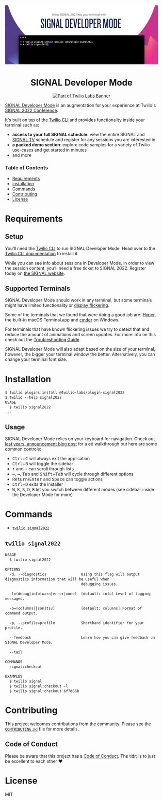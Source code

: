 <p align="center"><img src="assets/signal-developer-mode-header.png" alt=""></p>
<h1 align="center">SIGNAL Developer Mode</h1>
<p align="center"><a href="https://github.com/twilio-labs/about"><img src="https://img.shields.io/static/v1?label=&message=Twilio-Labs&color=F22F46&labelColor=0D122B&logo=twilio&style=for-the-badge" alt="Part of Twilio Labs Banner"></a></p>

[SIGNAL Developer Mode](https://twil.io/signal-developer-mode) is an augmentation for your experience at Twilio's [SIGNAL 2022 Conference](https://signal.twilio.com).

It's built on top of the [Twilio CLI](https://twil.io/cli) and provides functionality inside your terminal such as:

* __access to your full SIGNAL schedule__: view the entire SIGNAL and [SIGNAL TV](https://twitch.tv/twilio) schedule and register for any sessions you are interested in
* __a packed demo section__: explore code samples for a variety of Twilio use-cases and get started in minutes
* and more

### __Table of Contents__

<!-- toc -->
* [Requirements](#requirements)
* [Installation](#installation)
* [Commands](#commands)
* [Contributing](#contributing)
* [License](#license)
<!-- tocstop -->
# Requirements

## Setup

You'll need the [Twilio CLI](https://twil.io/cli) to run SIGNAL Developer Mode. Head over to the [Twilio CLI documentation](https://www.twilio.com/docs/twilio-cli/quickstart) to install it.

While you can see info about sessions in Developer Mode, in order to view the session content, you'll need a free ticket to SIGNAL 2022. Register today on [the SIGNAL website](https://signal.twilio.com).

## Supported Terminals

SIGNAL Developer Mode should work in any terminal, but some terminals might have limited functionality or [display flickering](https://github.com/vadimdemedes/ink/issues/359). 

Some of the terminals that we found that were doing a good job are: [Hyper](https://hyper.is), the built-in macOS Terminal.app and [cmder](https://cmder.net/) on Windows.

For terminals that have known flickering issues we try to detect that and reduce the amount of animations and screen updates. For more info on this check out the [Troubleshooting Guide](docs/TROUBLESHOOTING.md).

SIGNAL Developer Mode will also adapt based on the size of your terminal, however, the bigger your terminal window the better. Alternatively, you can change your terminal font size.

# Installation

```sh-session
$ twilio plugins:install @twilio-labs/plugin-signal2022
$ twilio --help signal2022
USAGE
  $ twilio signal2022
...
```

## Usage

SIGNAL Developer Mode relies on your keyboard for navigation. Check out [last years' announcement blog post](https://twil.io/signal-developer-mode) for a ed walkthrough but here are some common controls:
* <kbd>Ctrl</kbd>+<kbd>C</kbd> will always exit the application
* <kbd>Ctrl</kbd>+<kbd>B</kbd> will toggle the sidebar
* <kbd>&uarr;</kbd> and <kbd>&darr;</kbd> can scroll through lists
* <kbd>&larr;</kbd>, <kbd>&rarr;</kbd>, <kbd>Tab</kbd> and <kbd>Shift</kbd>+<kbd>Tab</kbd> will cycle through different options
* <kbd>Return</kbd>/<kbd>Enter</kbd> and <kbd>Space</kbd> can toggle actions
* <kbd>Ctrl</kbd>+<kbd>D</kbd> exits the Installer
* <kbd>W</kbd>, <kbd>K</kbd>, <kbd>S</kbd>, <kbd>D</kbd>, <kbd>R</kbd> let you switch between different modes (see sidebar inside the Developer Mode for more)

# Commands

* [`twilio signal2022`](#twilio-signal2022)

## `twilio signal2022`

```
USAGE
  $ twilio signal2022

OPTIONS
  -d, --diagnostics                Using this flag will output diagnostics information that will be useful when
                                   debugging issues.

  -l=(debug|info|warn|error|none)  [default: info] Level of logging messages.

  -o=(columns|json|tsv)            [default: columns] Format of command output.

  -p, --profile=profile            Shorthand identifier for your profile.

  --feedback                       Learn how you can give feedback on SIGNAL Developer Mode.

  --tail

COMMANDS
  signal:checkout

EXAMPLES
  $ twilio signal
  $ twilio signal:checkout -l
  $ twilio signal:checkout 6f7d66b 
```

# Contributing

This project welcomes contributions from the community. Please see the [`CONTRIBUTING.md`](docs/CONTRIBUTING.md) file for more details.

## Code of Conduct

Please be aware that this project has a [Code of Conduct](https://github.com/twilio-labs/.github/blob/master/CODE_OF_CONDUCT.md). The tldr; is to just be excellent to each other ❤️

# License

MIT
